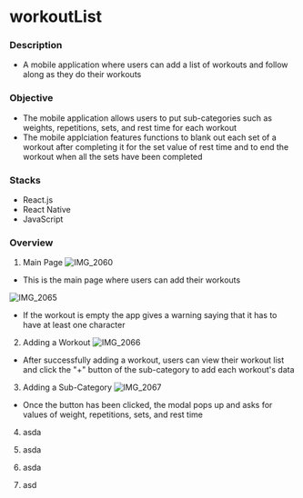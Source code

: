 # workoutList

### Description
- A mobile application where users can add a list of workouts and follow along as they do their workouts

### Objective
- The mobile application allows users to put sub-categories such as weights, repetitions, sets, and rest time for each workout
- The mobile applciation features functions to blank out each set of a workout after completing it for the set value of rest time and to end the workout when all the sets have been completed

### Stacks
- React.js
- React Native
- JavaScript

### Overview

1. Main Page
![IMG_2060](https://github.com/thehugoson/workoutList/assets/139826189/0a938f38-174b-45d8-aca1-a1df54f4ce7c)

- This is the main page where users can add their workouts

![IMG_2065](https://github.com/thehugoson/workoutList/assets/139826189/34d030d8-d077-401e-a700-a3cc3c40be58)

- If the workout is empty the app gives a warning saying that it has to have at least one character

2. Adding a Workout
![IMG_2066](https://github.com/thehugoson/workoutList/assets/139826189/f60afd08-73f8-4f9f-9931-b344b0b7bf00)

- After successfully adding a workout, users can view their workout list and click the "+" button of the sub-category to add each workout's data



3. Adding a Sub-Category
![IMG_2067](https://github.com/thehugoson/workoutList/assets/139826189/fe59f05c-22c7-4aff-b6de-115028b5394e)

- Once the button has been clicked, the modal pops up and asks for values of weight, repetitions, sets, and rest time
4. asda

6. asda

7. asda

8. asd
